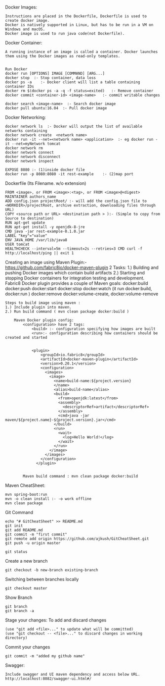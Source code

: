 Docker Images: 

	Instructions are placed in the Dockerfile, Dockerfile is used to create docker image.
	Docker is natively supported in Linux, but has to be run in a VM on Windows and macOS.
	Docker image is used to run java code(not Dockerfile).
 

Docker Container:


	A running instance of an image is called a container. Docker launches them using the Docker images as read-only templates. 
	
	
    Run Docker
	docker run [OPTIONS] IMAGE [COMMAND] [ARG...]
	docker stop  :- Stop container, data loss
	docker ps -a 	:- Docker client will list a table containing container IDs
	docker rm $(docker ps -a -q -f status=exited)  	:- Remove container
	docker commit <container-id> <image-name> 	:- commit writable changes
    
    docker search <image-name>  :- Search docker image
    docker pull ubuntu:16.04  :- Pull docker image
    

    
Docker Networking:


    docker network ls  :- Docker will output the list of available networks containing
    docker network create  <network name>
    docker run -it --net=<network name> <application>  :- eg docker run -it --net=myNetwork tomcat  
    docker network rm
    docker network connect
    docker network disconnect
    docker network inspect
    
    EXPOSE 8080 :- (1)inside docker file
    docker run -p 8080:8080 -it rest-example    :- (2)map port
        
Dockerfile (Its Filename. w/o extension)

    FROM <image>, or FROM <image>:<tag>, or FROM <image>@<digest>
    MAINTAINER authors_name    
    ADD config.json projectRoot/ :- will add the config.json file to <WORKDIR>/projectRoot, archive extraction, downloading files through URL)
    COPY <source path or URL> <destination path > ):- (Simple to copy from Source to destination)
    RUN apt-get update
    RUN apt-get install -y openjdk-8-jre 
    CMD java -jar rest-example-0.1.0.jar
    LABEL "key"="value"
    ENV JAVA_HOME /var/lib/java8
    USER tomcat
    HEALTHCHECK --interval=5m --timeout=2s --retries=3 CMD curl -f http://localhost/ping || exit 1  
    
Creating an image using Maven
    Plugin:- https://github.com/fabric8io/docker-maven-plugin
    2 Tasks: 
        1.) Building and pushing Docker images which contain build artifacts
        2.) Starting and stopping Docker containers for integration testing and development.
    Fabric8 Docker plugin provides a couple of Maven goals:
        docker:build    docker:push    docker:start docker:stop docker:watch (it run docker:build, docker:run )  docker:remove  docker:volume-create, docker:volume-remove  
    
    
    Steps to build image using maven : 
    1.) Include plugin into maven.
    2.) Run build command ( mvn clean package docker:build )
    
        Maven Docker plugin config: 
            <configuration> have 2 tags: 
                <build> :- configuration specifying how images are built
                <run>:- configuration describing how containers should be created and started
                
                
                <plugin>
                    <groupId>io.fabric8</groupId>
                    <artifactId>docker-maven-plugin</artifactId>
                    <version>0.20.1</version>
                    <configuration>
                      <images>
                        <image>
                          <name>build-name:${project.version}
                          </name>
                          <alias>build-name</alias>
                          <build>
                            <from>openjdk:latest</from>
                            <assembly>
                              <descriptorRef>artifact</descriptorRef>
                            </assembly>
                            <cmd>java -jar maven/${project.name}-${project.version}.jar</cmd>
                          </build>
                          <run>
                            <wait>
                              <log>Hello World!</log>
                            </wait>
                          </run>
                        </image>
                      </images>
                    </configuration>
                  </plugin>
    
        
            Maven build command : mvn clean package docker:build
    
Maven CheatSheet:

    mvn spring-boot:run
    mvn -o clean install :- -o work offline
    mvn clean package
    
    
Git Command
    
    echo "# GitCheatSheet" >> README.md
    git init
    git add README.md
    git commit -m "first commit"
    git remote add origin https://github.com/ajkush/GitCheatSheet.git
    git push -u origin master
    
    git status
Create a new branch

    git checkout -b new-branch existing-branch

Switching between branches locally

    git checkout master
	
Show Branch

    git branch
    git branch -a
    
Stage your changes:
To add and discard changes

    (use "git add <file>..." to update what will be committed)
    (use "git checkout -- <file>..." to discard changes in working directory)

Commit your changes

    git commit -m "added my github name"
    
Swagger:
    
    Include swagger and UI maven dependency and access below URL.
    http://localhost:8082/swagger-ui.html#/

